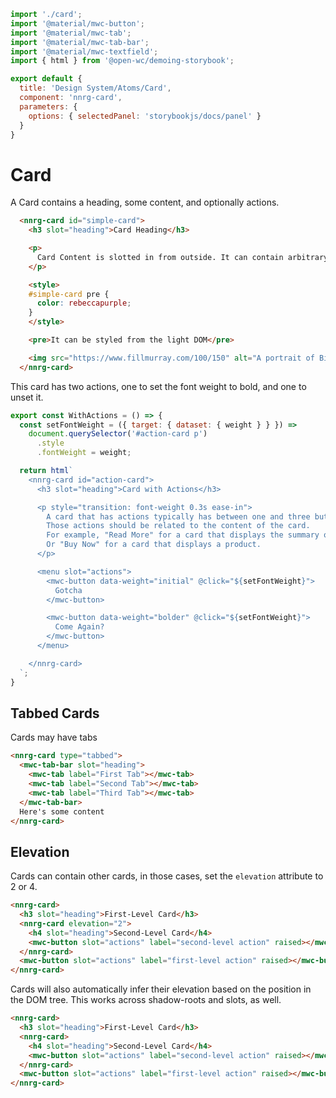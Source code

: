 ```js script
import './card';
import '@material/mwc-button';
import '@material/mwc-tab';
import '@material/mwc-tab-bar';
import '@material/mwc-textfield';
import { html } from '@open-wc/demoing-storybook';

export default {
  title: 'Design System/Atoms/Card',
  component: 'nnrg-card',
  parameters: {
    options: { selectedPanel: 'storybookjs/docs/panel' }
  }
}
```

# Card

A Card contains a heading, some content, and optionally actions.

```html story
  <nnrg-card id="simple-card">
    <h3 slot="heading">Card Heading</h3>

    <p>
      Card Content is slotted in from outside. It can contain arbitrary content
    </p>

    <style>
    #simple-card pre {
      color: rebeccapurple;
    }
    </style>

    <pre>It can be styled from the light DOM</pre>

    <img src="https://www.fillmurray.com/100/150" alt="A portrait of Bill Murray"/>
  </nnrg-card>
```

This card has two actions, one to set the font weight to bold, and one to unset it.

```js story
export const WithActions = () => {
  const setFontWeight = ({ target: { dataset: { weight } } }) =>
    document.querySelector('#action-card p')
      .style
      .fontWeight = weight;

  return html`
    <nnrg-card id="action-card">
      <h3 slot="heading">Card with Actions</h3>

      <p style="transition: font-weight 0.3s ease-in">
        A card that has actions typically has between one and three buttons.
        Those actions should be related to the content of the card.
        For example, "Read More" for a card that displays the summary of an entity
        Or "Buy Now" for a card that displays a product.
      </p>

      <menu slot="actions">
        <mwc-button data-weight="initial" @click="${setFontWeight}">
          Gotcha
        </mwc-button>

        <mwc-button data-weight="bolder" @click="${setFontWeight}">
          Come Again?
        </mwc-button>
      </menu>

    </nnrg-card>
  `;
}
```

## Tabbed Cards

Cards may have tabs

```html story
<nnrg-card type="tabbed">
  <mwc-tab-bar slot="heading">
    <mwc-tab label="First Tab"></mwc-tab>
    <mwc-tab label="Second Tab"></mwc-tab>
    <mwc-tab label="Third Tab"></mwc-tab>
  </mwc-tab-bar>
  Here's some content
</nnrg-card>
```

## Elevation

Cards can contain other cards, in those cases, set the `elevation` attribute to 2 or 4.

```html story
<nnrg-card>
  <h3 slot="heading">First-Level Card</h3>
  <nnrg-card elevation="2">
    <h4 slot="heading">Second-Level Card</h4>
    <mwc-button slot="actions" label="second-level action" raised></mwc-button>
  </nnrg-card>
  <mwc-button slot="actions" label="first-level action" raised></mwc-button>
</nnrg-card>
```

Cards will also automatically infer their elevation based on the position in the DOM tree.
This works across shadow-roots and slots, as well.

```html story
<nnrg-card>
  <h3 slot="heading">First-Level Card</h3>
  <nnrg-card>
    <h4 slot="heading">Second-Level Card</h4>
    <mwc-button slot="actions" label="second-level action" raised></mwc-button>
  </nnrg-card>
  <mwc-button slot="actions" label="first-level action" raised></mwc-button>
</nnrg-card>
```

<sb-props of="nnrg-card"></sb-props>
